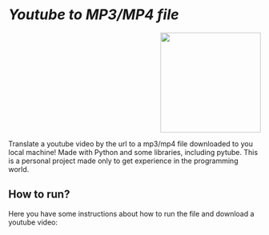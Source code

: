 # *Youtube to MP3/MP4 file*
<p align="right"> 
  <img src="https://onlinevideoconverter.pro/img/mp31full.png" width="200" height="200">
</p>

Translate a youtube video by the url to a mp3/mp4 file downloaded to you local machine!
Made with Python and some libraries, including pytube.
This is a personal project made only to get experience in the programming world. 

## How to run?
Here you have some instructions about how to run the file and download a youtube video:

